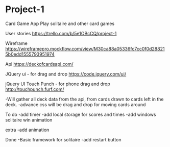 # Project-1

Card Game App
Play solitaire and other card games

User stories
https://trello.com/b/5e1OBcCQ/project-1

Wireframe
https://wireframepro.mockflow.com/view/M30ca88a05336fc7cc0f0d288215b0edd1555793951974

Api 
https://deckofcardsapi.com/

JQuery ui - for drag and drop
https://code.jquery.com/ui/

jQuery UI Touch Punch - for phone drag and drop
http://touchpunch.furf.com/


-Will gather all deck data from the api, from cards drawn to cards left in the deck.
-advance css will be drag and drop for moving cards around

To do
-add timer
-add local storage for scores and times
-add windows solitaire win animation

extra
-add animation

Done
-Basic framework for solitaire
-add restart button
